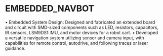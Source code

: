 # EMBEDDED_NAVBOT

•	Embedded System Design: Designed and fabricated an extended board and circuit with SMD-sized components such as LED, resistors, capacitors, IR sensors, LSM9DS1 IMU, and motor devices for a robot cart. 
•	Developed a versatile navigation system utilizing sensor and camera input, with capabilities for remote control, autodrive, and following traces or laser guidance.

